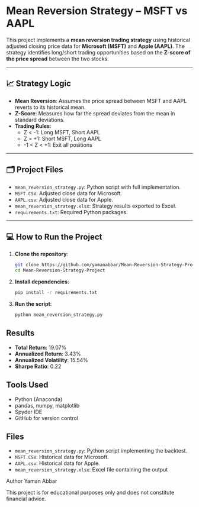 # Mean Reversion Strategy – MSFT vs AAPL

This project implements a **mean reversion trading strategy** using historical adjusted closing price data for **Microsoft (MSFT)** and **Apple (AAPL)**. The strategy identifies long/short trading opportunities based on the **Z-score of the price spread** between the two stocks.

---

## 📈 Strategy Logic

- **Mean Reversion**: Assumes the price spread between MSFT and AAPL reverts to its historical mean.
- **Z-Score**: Measures how far the spread deviates from the mean in standard deviations.
- **Trading Rules**:
  - Z < -1: Long MSFT, Short AAPL
  - Z > +1: Short MSFT, Long AAPL
  - -1 < Z < +1: Exit all positions

---

## 🗂️ Project Files

- `mean_reversion_strategy.py`: Python script with full implementation.
- `MSFT.CSV`: Adjusted close data for Microsoft.
- `AAPL.csv`: Adjusted close data for Apple.
- `mean_reversion_strategy.xlsx`: Strategy results exported to Excel.
- `requirements.txt`: Required Python packages.

---

## 💻 How to Run the Project

1. **Clone the repository**:
   ```bash
   git clone https://github.com/yamanabbar/Mean-Reversion-Strategy-Project.git
   cd Mean-Reversion-Strategy-Project

2. **Install dependencies**:
   ```bash
   pip install -r requirements.txt
   ```

3. **Run the script**:
   ```bash
   python mean_reversion_strategy.py
   ```

## Results
- **Total Return**: 19.07%
- **Annualized Return**: 3.43%
- **Annualized Volatility**: 15.54%
- **Sharpe Ratio**: 0.22

## Tools Used
- Python (Anaconda)
- pandas, numpy, matplotlib
- Spyder IDE
- GitHub for version control
  

## Files
- `mean_reversion_strategy.py`: Python script implementing the backtest.
- `MSFT.CSV`: Historical data for Microsoft.
- `AAPL.csv`: Historical data for Apple.
- `mean_reversion_strategy.xlsx`: Excel file containing the output 

Author
Yaman Abbar

This project is for educational purposes only and does not constitute financial advice.


